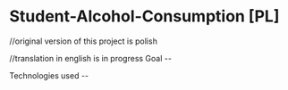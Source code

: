# Student-Alcohol-Consumption [PL]

//original version of this project is polish

//translation in english is in progress
Goal --

Technologies used --

